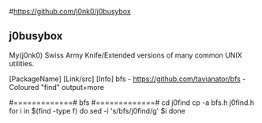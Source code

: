 #https://github.com/j0nk0/j0busybox
## j0busybox
My(j0nk0) Swiss Army Knife/Extended versions of many common UNIX utilities.


[PackageName]  [Link/src]                           [Info]
bfs          - https://github.com/tavianator/bfs   - Coloured "find" output+more



#=============# bfs #=============#
cd j0find
 cp -a bfs.h j0find.h
 for i in $(find -type f)
  do
   sed -i 's/bfs/j0find/g' $i
 done

